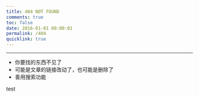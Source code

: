 ```yaml
---
title: 404 NOT FOUND
comments: true
toc: false
date: 2016-01-01 00:00:01
permalink: /404
quicklink: true
---
```



***

 - 你要找的东西不见了
 - 可能是文章的链接改动了，也可能是删除了
 - 善用搜索功能

test
